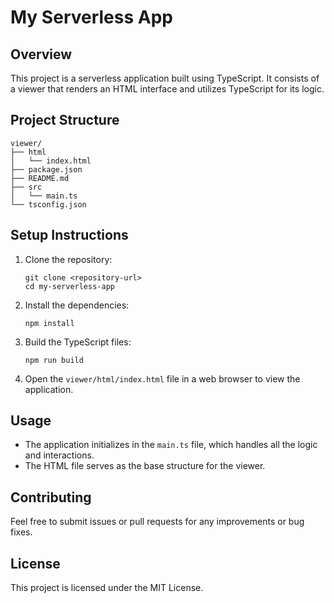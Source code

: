 # My Serverless App

## Overview

This project is a serverless application built using TypeScript. It consists of a viewer that renders an HTML interface and utilizes TypeScript for its logic.

## Project Structure

```
viewer/
├── html
│   └── index.html
├── package.json
├── README.md
├── src
│   └── main.ts
└── tsconfig.json
```

## Setup Instructions

1. Clone the repository:

   ```
   git clone <repository-url>
   cd my-serverless-app
   ```

2. Install the dependencies:

   ```
   npm install
   ```

3. Build the TypeScript files:

   ```
   npm run build
   ```

4. Open the `viewer/html/index.html` file in a web browser to view the application.

## Usage

- The application initializes in the `main.ts` file, which handles all the logic and interactions.
- The HTML file serves as the base structure for the viewer.

## Contributing

Feel free to submit issues or pull requests for any improvements or bug fixes.

## License

This project is licensed under the MIT License.
